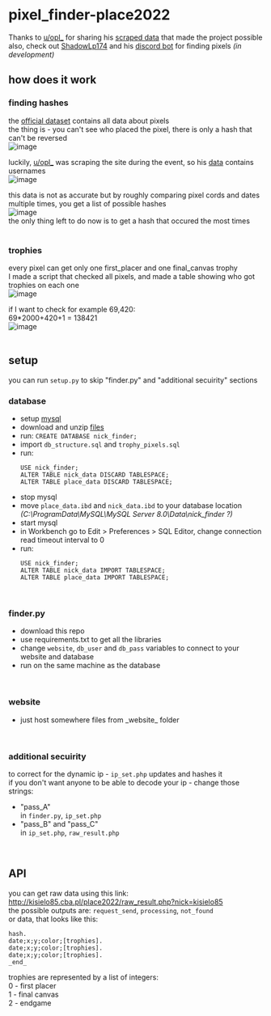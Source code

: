 # pixel_finder-place2022
Thanks to [u/opl_](https://www.reddit.com/user/opl_) for sharing his [scraped data](https://www.reddit.com/r/place/comments/txh660/dump_of_the_raw_unprocessed_data_i_collected/) that made the project possible<br>
also, check out [ShadowLp174](https://github.com/ShadowLp174) and his [discord bot](https://github.com/PRRQRC/pixel-finder-bot) for finding pixels *(in development)*
<br>

## how does it work

### finding hashes

the [official dataset](https://www.reddit.com/r/place/comments/txvk2d/rplace_datasets_april_fools_2022/) contains all data about pixels<br>
the thing is - you can't see who placed the pixel, there is only a hash that can't be reversed<br>
![image](https://user-images.githubusercontent.com/33911808/173188880-a7687db6-889e-4b9b-a886-d9d243220deb.png)

luckily, [u/opl_](https://www.reddit.com/user/opl_) was scraping the site during the event, so his [data](https://www.reddit.com/r/place/comments/txh660/dump_of_the_raw_unprocessed_data_i_collected/) contains usernames<br>
![image](https://user-images.githubusercontent.com/33911808/173189312-cbc0276d-ace7-436d-9135-ae9619773ade.png)

this data is not as accurate but by roughly comparing pixel cords and dates multiple times, you get a list of possible hashes<br>
![image](https://user-images.githubusercontent.com/33911808/173189766-b02d17ad-82fc-440d-b8df-e3ef56c434b1.png)<br>
the only thing left to do now is to get a hash that occured the most times
<br><br>

### trophies
every pixel can get only one first_placer and one final_canvas trophy<br>
I made a script that checked all pixels, and made a table showing who got trophies on each one<br>
![image](https://user-images.githubusercontent.com/33911808/173190055-456c892d-72d5-45e8-a071-5aec0e44c633.png)

if I want to check for example 69,420:<br>
69*2000+420+1 = 138421<br>
![image](https://user-images.githubusercontent.com/33911808/173190190-552777e0-f1bb-4336-9ef8-a4fd585c8bba.png)
<br><br>

## setup

you can run ``setup.py`` to skip "finder.py" and "additional secuirity" sections

### database
- setup [mysql](https://dev.mysql.com/downloads/mysql/)
- download and unzip [files](https://archive.org/details/pixel_finder_2022)
- run: ``CREATE DATABASE nick_finder;``
- import ``db_structure.sql`` and ``trophy_pixels.sql``
- run:
  ```
  USE nick_finder;
  ALTER TABLE nick_data DISCARD TABLESPACE;
  ALTER TABLE place_data DISCARD TABLESPACE;
  ```
- stop mysql
- move ``place_data.ibd`` and ``nick_data.ibd`` to  your database location<br>
*(C:\ProgramData\MySQL\MySQL Server 8.0\Data\nick_finder  ?)*
- start mysql
- in Workbench go to Edit > Preferences > SQL Editor, change connection read timeout interval to 0
- run:
  ```
  USE nick_finder;
  ALTER TABLE nick_data IMPORT TABLESPACE;
  ALTER TABLE place_data IMPORT TABLESPACE;
  ```
<br>

### finder.py
- download this repo
- use requirements.txt to get all the libraries
- change `website`, `db_user` and `db_pass` variables to connect to your website and database
- run on the same machine as the database
<br>

### website
- just host somewhere files from \_website_ folder
<br>

### additional secuirity
to correct for the dynamic ip - `ip_set.php` updates and hashes it<br>
if you don't want anyone to be able to decode your ip - change those strings:
- "pass_A"<br>
in `finder.py`, `ip_set.php`
- "pass_B" and "pass_C"<br>
in `ip_set.php`, `raw_result.php`

<br>

## API
you can get raw data using this link:<br>
http://kisielo85.cba.pl/place2022/raw_result.php?nick=kisielo85<br>
the possible outputs are: `request_send`, `processing`, `not_found`<br>
or data, that looks like this:
```
hash.
date;x;y;color;[trophies].
date;x;y;color;[trophies].
date;x;y;color;[trophies].
_end_
```
trophies are represented by a list of integers:<br>
0 - first placer<br>
1 - final canvas<br>
2 - endgame<br>

